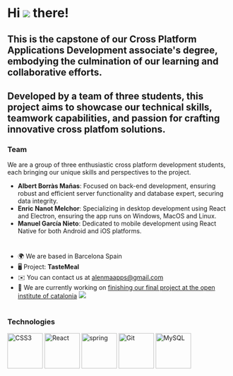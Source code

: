 <!--
**AlEnMa3Apps/AlEnMa3Apps** is a ✨ _special_ ✨ repository because its `README.md` (this file) appears on your GitHub profile.

Here are some ideas to get you started:

- 🔭 I’m currently working on ...
- 🌱 I’m currently learning ...
- 👯 I’m looking to collaborate on ...
- 🤔 I’m looking for help with ...
- 💬 Ask me about ...
- 📫 How to reach me: ...
- 😄 Pronouns: ...
- ⚡ Fun fact: ...
-->

# Hi ![](https://user-images.githubusercontent.com/18350557/176309783-0785949b-9127-417c-8b55-ab5a4333674e.gif) there!

## This is the capstone of our Cross Platform Applications Development associate's degree, embodying the culmination of our learning and collaborative efforts.  
## Developed by a team of three students, this project aims to showcase our technical skills, teamwork capabilities, and passion for crafting innovative cross platfom solutions.


### Team

We are a group of three enthusiastic cross platform development students, each bringing our unique skills and perspectives to the project.

- **Albert Borràs Mañas**: Focused on back-end development, ensuring robust and efficient server functionality and database expert, securing data integrity.
- **Enric Nanot Melchor**: Specializing in desktop development using React and Electron, ensuring the app runs on Windows, MacOS and Linux.
- **Manuel García Nieto**: Dedicated to mobile development using React Native for both Android and iOS platforms.

# 

* 🌍  We are based in Barcelona  Spain
* 🖥️  Project: **TasteMeal**
* ✉️  You can contact us at [alenmaapps@gmail.com](mailto:alenmaapps@gmail.com)
* 🚀  We are currently working on [finishing our final project at the open institute of catalonia](https://ioc.xtec.cat/educacio/)
![](https://triafutur.terrassa.cat/wp-content/uploads/2021/03/Logo_ioc.jpg)

#

### Technologies

<p align="left">
<a href="https://www.electronjs.org/" target="_blank" rel="noreferrer"><img src="https://www.vectorlogo.zone/logos/electronjs/electronjs-icon.svg" width="80" height="80" alt="CSS3" /></a>
<a href="https://reactnative.dev/" target="_blank" rel="noreferrer"><img src="https://raw.githubusercontent.com/danielcranney/readme-generator/main/public/icons/skills/react-colored.svg" width="80" height="80" alt="React" /></a>
<a href="https://spring.io/" target="_blank" rel="noreferrer"> <img src="https://www.vectorlogo.zone/logos/springio/springio-icon.svg" alt="spring" width="80" height="80"/></a>
<a href="https://git-scm.com/" target="_blank" rel="noreferrer"><img src="https://raw.githubusercontent.com/danielcranney/readme-generator/main/public/icons/skills/git-colored.svg" width="80" height="80" alt="Git" /></a>
<a href="https://www.mysql.com/" target="_blank" rel="noreferrer"><img src="https://raw.githubusercontent.com/danielcranney/readme-generator/main/public/icons/skills/mysql-colored.svg" width="80" height="80" alt="MySQL" /></a>
</p>
